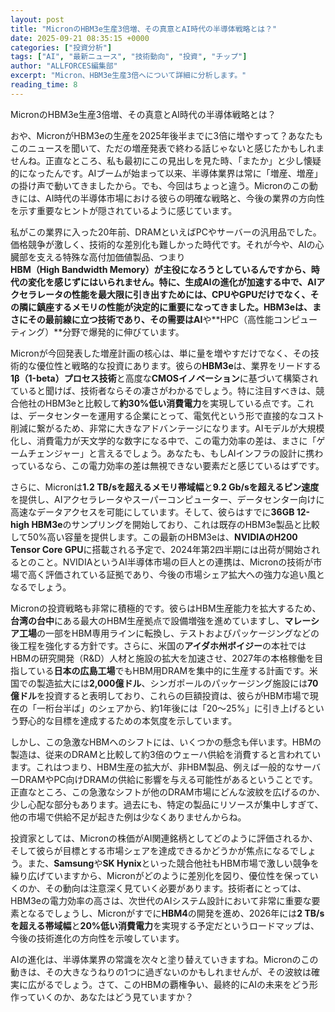 ```yaml
---
layout: post
title: "MicronのHBM3e生産3倍増、その真意とAI時代の半導体戦略とは？"
date: 2025-09-21 08:35:15 +0000
categories: ["投資分析"]
tags: ["AI", "最新ニュース", "技術動向", "投資", "チップ"]
author: "ALLFORCES編集部"
excerpt: "Micron、HBM3e生産3倍へについて詳細に分析します。"
reading_time: 8
---
```


MicronのHBM3e生産3倍増、その真意とAI時代の半導体戦略とは？

おや、MicronがHBM3eの生産を2025年後半までに3倍に増やすって？あなたもこのニュースを聞いて、ただの増産発表で終わる話じゃないと感じたかもしれませんね。正直なところ、私も最初にこの見出しを見た時、「またか」と少し懐疑的になったんです。AIブームが始まって以来、半導体業界は常に「増産、増産」の掛け声で動いてきましたから。でも、今回はちょっと違う。Micronのこの動きには、AI時代の半導体市場における彼らの明確な戦略と、今後の業界の方向性を示す重要なヒントが隠されているように感じています。

私がこの業界に入った20年前、DRAMといえばPCやサーバーの汎用品でした。価格競争が激しく、技術的な差別化も難しかった時代です。それが今や、AIの心臓部を支える特殊な高付加価値製品、つまり**HBM（High Bandwidth Memory）**が主役になろうとしているんですから、時代の変化を感じずにはいられません。特に、生成AIの進化が加速する中で、AIアクセラレータの性能を最大限に引き出すためには、CPUやGPUだけでなく、その隣に鎮座するメモリの性能が決定的に重要になってきました。HBM3eは、まさにその最前線に立つ技術であり、その需要は**AI**や**HPC（高性能コンピューティング）**分野で爆発的に伸びています。

Micronが今回発表した増産計画の核心は、単に量を増やすだけでなく、その技術的な優位性と戦略的な投資にあります。彼らの**HBM3e**は、業界をリードする**1β（1-beta）プロセス技術**と高度な**CMOSイノベーション**に基づいて構築されていると聞けば、技術者ならその凄さがわかるでしょう。特に注目すべきは、競合他社のHBM3eと比較して**約30%低い消費電力**を実現している点です。これは、データセンターを運用する企業にとって、電気代という形で直接的なコスト削減に繋がるため、非常に大きなアドバンテージになります。AIモデルが大規模化し、消費電力が天文学的な数字になる中で、この電力効率の差は、まさに「ゲームチェンジャー」と言えるでしょう。あなたも、もしAIインフラの設計に携わっているなら、この電力効率の差は無視できない要素だと感じているはずです。

さらに、Micronは**1.2 TB/sを超えるメモリ帯域幅**と**9.2 Gb/sを超えるピン速度**を提供し、AIアクセラレータやスーパーコンピューター、データセンター向けに高速なデータアクセスを可能にしています。そして、彼らはすでに**36GB 12-high HBM3e**のサンプリングを開始しており、これは既存のHBM3e製品と比較して50%高い容量を提供します。この最新のHBM3eは、**NVIDIAのH200 Tensor Core GPU**に搭載される予定で、2024年第2四半期には出荷が開始されるとのこと。NVIDIAというAI半導体市場の巨人との連携は、Micronの技術が市場で高く評価されている証拠であり、今後の市場シェア拡大への強力な追い風となるでしょう。

Micronの投資戦略も非常に積極的です。彼らはHBM生産能力を拡大するため、**台湾の台中**にある最大のHBM生産拠点で設備増強を進めていますし、**マレーシア工場**の一部をHBM専用ラインに転換し、テストおよびパッケージングなどの後工程を強化する方針です。さらに、米国の**アイダホ州ボイジー**の本社ではHBMの研究開発（R&D）人材と施設の拡大を加速させ、2027年の本格稼働を目指している**日本の広島工場**でもHBM用DRAMを集中的に生産する計画です。米国での製造拡大には**2,000億ドル**、シンガポールのパッケージング施設には**70億ドル**を投資すると表明しており、これらの巨額投資は、彼らがHBM市場で現在の「一桁台半ば」のシェアから、約1年後には「20～25%」に引き上げるという野心的な目標を達成するための本気度を示しています。

しかし、この急激なHBMへのシフトには、いくつかの懸念も伴います。HBMの製造は、従来のDRAMと比較して約3倍のウェーハ供給を消費すると言われています。これはつまり、HBM生産の拡大が、非HBM製品、例えば一般的なサーバーDRAMやPC向けDRAMの供給に影響を与える可能性があるということです。正直なところ、この急激なシフトが他のDRAM市場にどんな波紋を広げるのか、少し心配な部分もあります。過去にも、特定の製品にリソースが集中しすぎて、他の市場で供給不足が起きた例は少なくありませんからね。

投資家としては、Micronの株価がAI関連銘柄としてどのように評価されるか、そして彼らが目標とする市場シェアを達成できるかどうかが焦点になるでしょう。また、**Samsung**や**SK Hynix**といった競合他社もHBM市場で激しい競争を繰り広げていますから、Micronがどのように差別化を図り、優位性を保っていくのか、その動向は注意深く見ていく必要があります。技術者にとっては、HBM3eの電力効率の高さは、次世代のAIシステム設計において非常に重要な要素となるでしょうし、Micronがすでに**HBM4**の開発を進め、2026年には**2 TB/sを超える帯域幅**と**20%低い消費電力**を実現する予定だというロードマップは、今後の技術進化の方向性を示唆しています。

AIの進化は、半導体業界の常識を次々と塗り替えていきますね。Micronのこの動きは、その大きなうねりの1つに過ぎないのかもしれませんが、その波紋は確実に広がるでしょう。さて、このHBMの覇権争い、最終的にAIの未来をどう形作っていくのか、あなたはどう見ていますか？

